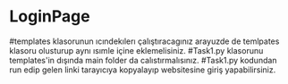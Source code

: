 # LoginPage 
#templates klasorunun ıcındekılerı çalıştıracagınız arayuzde de temlpates klasoru olusturup aynı ısımle içine eklemelisiniz.
#Task1.py klasorunu templates'in dışında main folder da calıstırmalısınız.
#Task1.py kodundan run edip gelen linki tarayıcıya kopyalayıp websitesine giriş yapabilirsiniz.
